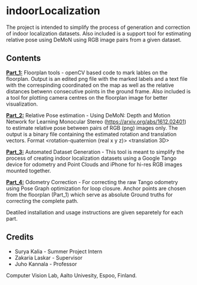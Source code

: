 # indoorLocalization
The project is intended to simplify the process of generation and correction of indoor localization datasets. Also included is a support tool for estimating relative pose using DeMoN using RGB image pairs from a given dataset.

## Contents
[**Part_1:**](https://github.com/SuryaKalia/AaltoVision/tree/master/Part1)
Floorplan tools - openCV based code to mark lables on the floorplan. Output is an edited png file with the marked labels and a text file with the correspinding coordinated on the map as well as the relative distances betwenn consecutive points in the ground frame. Also included is a tool for plotting camera centres on the floorplan image for better visualization.

[**Part_2:**](https://github.com/SuryaKalia/AaltoVision/tree/master/Part2)
Relative Pose estimation - Using DeMoN: Depth and Motion Network for Learning Monocular Stereo (https://arxiv.org/abs/1612.02401) to estimate relative pose between pairs of RGB (png) images only. The output is a binary file containing the estimated rotation and translation vectors. Format <rotation-quaternion (real x y z)> <translation 3D>

[**Part_3:**](https://github.com/SuryaKalia/AaltoVision/tree/master/Part3)
Automated Dataset Generation - This tool is meant to simplify the process of creating indoor localization datasets using a Google Tango device for odometry and Point Clouds and iPhone for hi-res RGB images mounted together.

[**Part_4:**](https://github.com/SuryaKalia/AaltoVision/tree/master/Part4)
Odometry Correction - For correcting the raw Tango odometry using Pose Graph optimization for loop closure. Anchor points are chosen from the floorplan (Part_1) which serve as absolute Ground truths for correcting the complete path.

Deatiled installation and usage instructions are given separetely for each part.

## Credits
* Surya Kalia - Summer Project Intern
* Zakaria Laskar - Supervisor
* Juho Kannala - Professor

Computer Vision Lab, Aalto Univesity, Espoo, Finland.

